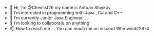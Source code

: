 - 👋 Hi, I’m @Chemist26 my name is Antoan Stoykov
- 👀 I’m interested in programming with Java , C# and C++ 
- 🌱 I’m currently Junior Java Engineer ...
- 💞️ I’m looking to collaborate on anything
- 📫 How to reach me ...  You can reach me on discord 
Whirlwind#2874

<!---
Chemist26/Chemist26 is a ✨ special ✨ repository because its `README.md` (this file) appears on your GitHub profile.
You can click the Preview link to take a look at your changes.
--->
